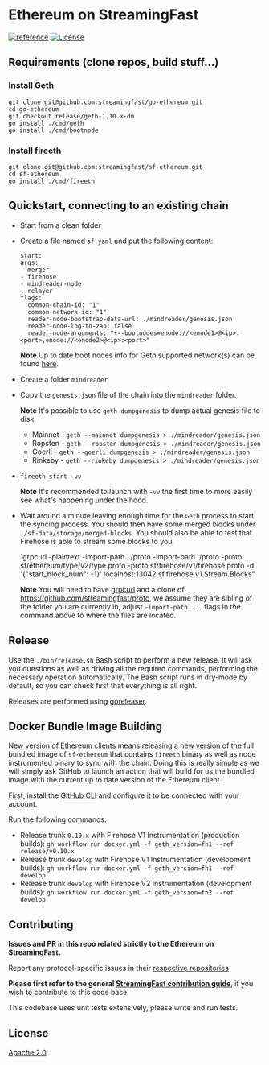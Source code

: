 # Ethereum on StreamingFast
[![reference](https://img.shields.io/badge/godoc-reference-5272B4.svg?style=flat-square)](https://pkg.go.dev/github.com/streamingfast/firehose-ethereum)
[![License](https://img.shields.io/badge/License-Apache%202.0-blue.svg)](https://opensource.org/licenses/Apache-2.0)

## Requirements (clone repos, build stuff...)

### Install Geth

```
git clone git@github.com:streamingfast/go-ethereum.git
cd go-ethereum
git checkout release/geth-1.10.x-dm
go install ./cmd/geth
go install ./cmd/bootnode
```

### Install fireeth

```
git clone git@github.com:streamingfast/sf-ethereum.git
cd sf-ethereum
go install ./cmd/fireeth
```

## Quickstart, connecting to an existing chain

* Start from a clean folder

* Create a file named `sf.yaml` and put the following content:

  ```
  start:
  args:
  - merger
  - firehose
  - mindreader-node
  - relayer
  flags:
    common-chain-id: "1"
    common-network-id: "1"
    reader-node-bootstrap-data-url: ./mindreader/genesis.json
    reader-node-log-to-zap: false
    reader-node-arguments: "+--bootnodes=enode://<enode1>@<ip>:<port>,enode://<enode2>@<ip>:<port>"
  ```

  **Note** Up to date boot nodes info for Geth supported network(s) can be found [here](https://github.com/ethereum/go-ethereum/blob/master/params/bootnodes.go).

* Create a folder `mindreader`

* Copy the `genesis.json` file of the chain into the `mindreader` folder.

  **Note** It's possible to use `geth dumpgenesis` to dump actual genesis file to disk
    * Mainnet - `geth --mainnet dumpgenesis > ./mindreader/genesis.json`
    * Ropsten - `geth --ropsten dumpgenesis > ./mindreader/genesis.json`
    * Goerli - `geth --goerli dumpgenesis > ./mindreader/genesis.json`
    * Rinkeby - `geth --rinkeby dumpgenesis > ./mindreader/genesis.json`

* `fireeth start -vv`

  **Note** It's recommended to launch with `-vv` the first time to more easily see what's happening under the hood.

* Wait around a minute leaving enough time for the `Geth` process to start the syncing process. You should then have some merged blocks under `./sf-data/storage/merged-blocks`. You should also be able to test that Firehose is able to stream some blocks to you.

  `grpcurl -plaintext -import-path ../proto -import-path ./proto -proto sf/ethereum/type/v2/type.proto -proto sf/firehose/v1/firehose.proto -d '{"start_block_num": -1}' localhost:13042 sf.firehose.v1.Stream.Blocks"

  **Note** You will need to have [grpcurl](https://github.com/fullstorydev/grpcurl) and a clone of https://github.com/streamingfast/proto, we assume they are sibling of the folder you are currently in, adjust `-import-path ...` flags in the command above to where the files are located.

## Release

Use the `./bin/release.sh` Bash script to perform a new release. It will ask you questions
as well as driving all the required commands, performing the necessary operation automatically.
The Bash script runs in dry-mode by default, so you can check first that everything is all right.

Releases are performed using [goreleaser](https://goreleaser.com/).

## Docker Bundle Image Building

New version of Ethereum clients means releasing a new version of the full bundled image of `sf-ethereum` that contains `fireeth` binary as well as node instrumented binary to sync with the chain. Doing this is really simple as we will simply ask GitHub to launch an action that will build for us the bundled image with the current up to date version of the Ethereum client.

First, install the [GitHub CLI](https://github.com/cli/cli#github-cli) and configure it to be connected with your account.

Run the following commands:

- Release trunk `0.10.x` with Firehose V1 Instrumentation (production builds): `gh workflow run docker.yml -f geth_version=fh1 --ref release/v0.10.x`
- Release trunk `develop` with Firehose V1 Instrumentation (development builds): `gh workflow run docker.yml -f geth_version=fh1 --ref develop`
- Release trunk `develop` with Firehose V2 Instrumentation (development builds): `gh workflow run docker.yml -f geth_version=fh2 --ref develop`

## Contributing

**Issues and PR in this repo related strictly to the Ethereum on StreamingFast.**

Report any protocol-specific issues in their
[respective repositories](https://github.com/streamingfast/streamingfast#protocols)

**Please first refer to the general
[StreamingFast contribution guide](https://github.com/streamingfast/streamingfast/blob/master/CONTRIBUTING.md)**,
if you wish to contribute to this code base.

This codebase uses unit tests extensively, please write and run tests.

## License

[Apache 2.0](LICENSE)
